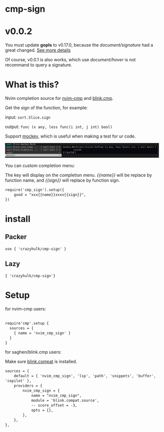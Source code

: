 # cmp-sign

# v0.0.2
You must update **gopls** to v0.17.0, because the *document/signature* had a great changed.
[See more details](https://github.com/golang/tools/blob/master/gopls/doc/release/v0.17.0.md)

Of course, v0.0.1 is also works, which use *document/hover* is not recommand to query a signature.


# What is this?
Nvim completion source for [nvim-cmp](https://github.com/hrsh7th/nvim-cmp) and [blink.cmp](https://github.com/Saghen/blink.cmp).

Get the sign of the function, for example:

input:
`sort.Slice.sign`

output:
`func (x any, less func(i int, j int) bool)`


Support [mockey](https://github.com/bytedance/mockey), which is useful when making a test for ur code. 

![mockey](./mockey.jpg)

You can custom completion menu:

The key will display on the completion menu.
*{{name}}* will be replace by function name, and *{{sign}}* will replace by function sign.

```
require('cmp_sign').setup({
	good = "xxx{{name}}xxxx{{sign}}",
})
```

# install

## Packer
```
use { 'crazyhulk/cmp-sign' }
```
## Lazy
```
{ 'crazyhulk/cmp-sign'}
```

# Setup

for nvim-cmp users:

```

require'cmp'.setup {
  sources = {
    { name = 'nvim_cmp_sign' }
  }
}
```
for saghen/blink.cmp users:

Make sure [blink.compat](https://github.com/saghen/blink.compat) is installed.
```
sources = {
	default = { 'nvim_cmp_sign', 'lsp', 'path', 'snippets', 'buffer', 'copilot' },
	providers = {
		nvim_cmp_sign = {
			name = "nvim_cmp_sign",
			module = 'blink.compat.source',
			-- score_offset = -3,
			opts = {},
		},
	},
},

```
